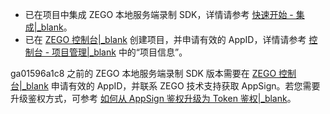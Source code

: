 - 已在项目中集成 ZEGO 本地服务端录制 SDK，详情请参考 [快速开始 - 集成\|_blank](!QuickStarts/Integration)。
- 已在 [ZEGO 控制台\|_blank](https://console.zego.im) 创建项目，并申请有效的 AppID，详情请参考 [控制台 - 项目管理\|_blank](#12107) 中的“项目信息”。

<div class="mk-warning">


ga01596a1c8 之前的 ZEGO 本地服务端录制 SDK 版本需要在 [ZEGO 控制台\|_blank](https://console.zego.im) 申请有效的 AppID，并联系 ZEGO 技术支持获取 AppSign。若您需要升级鉴权方式，可参考 [如何从 AppSign 鉴权升级为 Token 鉴权\|_blank](http://doc-zh.zego.im/faq/token_upgrade?product=ExpressVideo&platform=all)。
</div>
